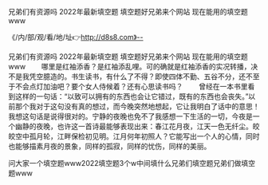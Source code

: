 兄弟们有资源吗
2022年最新填空题
填空题好兄弟来个网站
现在能用的填空题www


《/内/部/观/看/地/址👉http://d8s8.com》--

兄弟们有资源吗
2022年最新填空题
填空题好兄弟来个网站
现在能用的填空题www
　　哪里是红袖添香？是红袖添乱哩。可的确就是红袖添香的实况转播，决不是我凭空臆造的。书生读书，有什么了不得？即使四体不勤、五谷不分，还不至于不会点灯加油吧？要个女人侍候着？还有心思读书吗？
　　曾经在一本书里看到这样的一句话：“以致可以拥有的东西也会让它错过，既有的东西也会丧失。”以前那个我对于这句没有真的想过，而今晚突然地想起，它让我明白了话中的意思！我想这句话是说得很对的。宁静的夜晚也免不了我感想一下生活的一切，今夜是一个幽静的夜晚，也许这一首诗最能够表现出来：春江花月夜，江天一色无纤尘。皎皎空中孤月轮，江畔保检初见明。江月何年初照人？它能写出一个人的心情，同时也能够描素月夜的景象，同样的孤寂，同样的忧伤，同样的美丽。





问大家一个填空题www2022填空题3个w中间填什么兄弟们填空题兄弟们做填空题www

